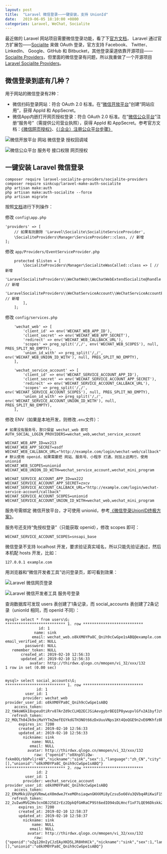 ```yaml
---
layout: post
title:  "Laravel 微信登录——一键安装，支持 UnionId"
date:   2019-06-05 18:10:00 +0800
categories: Laravel, WeChat, Socialite
---
```


最近做的 Laravel 网站项目需要微信登录功能，看了下[官方文档](https://laravel.com/docs/socialite)， Laravel 通过官方扩展包——[Socialite](https://github.com/laravel/socialite) 来做 OAuth 登录，官方支持 Facebook、 Twitter、 LinkedIn、 Google、GitHub 和 Bitbucket，其他登录渠道依靠开源项目——[Socialite Providers](https://socialiteproviders.netlify.com/)，但里面的微信登录有问题，所以我重做了一个开源项目 [Laravel Socialite Providers](https://github.com/laravel-socialite-providers/socialite-providers)。

## 微信登录到底有几种？

用于网站的微信登录有2种：

- 微信扫码登录网站：符合 OAuth 2.0 标准。在“[微信开放平台](https://open.weixin.qq.com/)”创建“网站应用”，获得 AppId 和 AppSecret。
- 微信App内嵌打开网页授权登录：符合 OAuth 2.0 标准。在“[微信公众平台](https://mp.weixin.qq.com/)”注册“服务号”（需提供公司营业执照），获得 AppId 和 AppSecret。参考官方文档：[《微信网页授权》](https://mp.weixin.qq.com/wiki?t=resource/res_main&id=mp1421140842)、[《（企业）注册公众平台步骤》](https://kf.qq.com/faq/120911VrYVrA151013MfYvYV.html)

![微信开放平台 网站 微信登录 授权回调域](https://user-images.githubusercontent.com/4971414/52533914-8e19f480-2d75-11e9-8d52-28b1025ae84b.png)

![微信公众平台 服务号 接口权限 网页授权](https://user-images.githubusercontent.com/4971414/52534579-59f70180-2d7e-11e9-8949-ab76e89e4764.png)

## 一键安装 Laravel 微信登录

```
composer require laravel-socialite-providers/socialite-providers
composer require sinkcup/laravel-make-auth-socialite
php artisan make:auth
php artisan make:auth-socialite --force
php artisan migrate
```

按照[文档](https://laravel-socialite-providers.github.io/socialite-providers/wechat-web/)进行下列操作：

修改 `config\app.php`

```
'providers' => [
    // 如果有则删除 'Laravel\Socialite\SocialiteServiceProvider',
    \SocialiteProviders\Manager\ServiceProvider::class, // 新增
];
```

修改 `app/Providers/EventServiceProvider.php`

```
    protected $listen = [
        \SocialiteProviders\Manager\SocialiteWasCalled::class => [ // 新增
            'LaravelSocialiteProviders\\WeChatWeb\\WeChatWebExtendSocialite@handle', // 新增
            'LaravelSocialiteProviders\\WeChatServiceAccount\\WeChatServiceAccountExtendSocialite@handle', // 新增
        ],
    ];
```

修改 `config/services.php`

```
    'wechat_web' => [
        'client_id' => env('WECHAT_WEB_APP_ID'),
        'client_secret' => env('WECHAT_WEB_APP_SECRET'),
        'redirect' => env('WECHAT_WEB_CALLBACK_URL'),
        'scopes' => preg_split('/,/', env('WECHAT_WEB_SCOPES'), null, PREG_SPLIT_NO_EMPTY),
        'union_id_with' => preg_split('/,/', env('WECHAT_WEB_UNION_ID_WITH'), null, PREG_SPLIT_NO_EMPTY),
    ],

    'wechat_service_account' => [
        'client_id' => env('WECHAT_SERVICE_ACCOUNT_APP_ID'),
        'client_secret' => env('WECHAT_SERVICE_ACCOUNT_APP_SECRET'),
        'redirect' => env('WECHAT_SERVICE_ACCOUNT_CALLBACK_URL'),
        'scopes' => preg_split('/,/', env('WECHAT_SERVICE_ACCOUNT_SCOPES'), null, PREG_SPLIT_NO_EMPTY),
        'union_id_with' => preg_split('/,/', env('WECHAT_SERVICE_ACCOUNT_UNION_ID_WITH'), null, PREG_SPLIT_NO_EMPTY),
    ],
```

修改 ENV（如果是本地开发，则修改`.env`文件）：

```
# 如果没有服务号，那只保留 wechat_web 即可
AUTH_SOCIAL_LOGIN_PROVIDERS=wechat_web,wechat_service_account

WECHAT_WEB_APP_ID=wx213
WECHAT_WEB_APP_SECRET=asdf
WECHAT_WEB_CALLBACK_URL="http://example.com/login/wechat-web/callback"
# 默认使用 openid，如果需要把 网站、服务号、小程序 打通，则加上这两行，使用 unionid
WECHAT_WEB_SCOPES=unionid
WECHAT_WEB_UNION_ID_WITH=wechat_service_account,wechat_mini_program

WECHAT_SERVICE_ACCOUNT_APP_ID=wx222
WECHAT_SERVICE_ACCOUNT_APP_SECRET=zxcv
WECHAT_SERVICE_ACCOUNT_CALLBACK_URL="http://example.com/login/wechat-service-account/callback"
WECHAT_SERVICE_ACCOUNT_SCOPES=unionid
WECHAT_SERVICE_ACCOUNT_UNION_ID_WITH=wechat_web,wechat_mini_program
```

服务号需绑定 微信开放平台，才可使用 unionid，参考[《微信登录UnionID终极方案》](https://sinkcup.github.io/wechat-login-union-id)。

服务号还支持“免授权登录”（只能获取 openid），修改 scopes 即可：

```
WECHAT_SERVICE_ACCOUNT_SCOPES=snsapi_base
```

微信登录不支持 localhost 开发，要求验证真实域名，所以只能先验证通过，然后本机配 hosts 开发，比如：

```
127.0.0.1 example.com
```

用浏览器和“微信开发者工具”访问登录页，即可看到效果：

![Laravel 微信网页登录](https://user-images.githubusercontent.com/4971414/52535483-ece96900-2d89-11e9-896d-5c4c63c3d2df.png)

![Laravel 微信开发者工具 服务号登录](https://user-images.githubusercontent.com/4971414/58941337-236e4800-87ae-11e9-98df-b0a85d6fd168.png)

查询数据库可发现 users 表创建了1条记录，而 social_accounts 表创建了2条记录（unionId 相同，而 openId 不同）：

```
mysql> select * from users\G;
*************************** 1. row ***************************
               id: 1
             name: sink
            email: wechat_web.o8kXM0YPa8C_Qnih9cCwGpe1sABQ@example.com
email_verified_at: NULL
         password: NULL
   remember_token: NULL
       created_at: 2019-02-10 12:56:33
       updated_at: 2019-02-10 12:56:33
           avatar: http://thirdwx.qlogo.cn/mmopen/vi_32/xxx/132
1 row in set (0.00 sec)


mysql> select social_accounts\G;
*************************** 1. row ***************************
              id: 1
         user_id: 1
        provider: wechat_web
provider_user_id: o8kXM0YPa8C_Qnih9cCwGpe1sABQ
    access_token: 22_tW4oW6k18xpeuOtiRrv87ArZd9cCLHQ2ECJSiAevgybrBEQIP8ywupvlGfv2A1byfJzVjmXpoBuQDkBdrAV0DBy0ZcCUHjDulvVJsAloZMY
   refresh_token: 22_MOLTh04Jk9xiMaYYTmZmefEGYkdGTH3NOt66zDxUuuVNps1Kt4QoQGE9n2vE6MKhfz8bqtmGFQT6Ijr93rwVdQzjQp6R5TDe5RH9SB0m0OY
      expires_in: 7200
      created_at: 2019-02-10 12:56:33
      updated_at: 2019-02-10 12:56:33
        nickname: sink
            name: NULL
           email: NULL
          avatar: http://thirdwx.qlogo.cn/mmopen/vi_32/xxx/132
             raw: {"openid":"o0Xnp5liQw-fxkm8OLrbbPvljr48","nickname":"sink","sex":1,"language":"zh_CN","city":"\u5609\u5b9a","province":"\u4e0a\u6d77","country":"\u4e2d\u56fd","headimgurl":"http:\/\/thirdwx.qlogo.cn\/mmopen\/vi_32\/xxx\/132","privilege":[],"unionid":"o8kXM0YPa8C_Qnih9cCwGpe1sABQ"}
*************************** 2. row ***************************
              id: 2
         user_id: 1
        provider: wechat_service_account
provider_user_id: o8kXM0YPa8C_Qnih9cCwGpe1sABQ
    access_token: 22_EMoMkkiUVgXVRmwLeX0mdweJYxeMOhsiaqwnGKHXMi8yCzsu5o66Vu3QVbq4RiKwiF1SJr7RW5YYdRAPQDYNOZ1z13PqD2Qe8DcTDRniDtx
   refresh_token: 22_2uIwoMVG2Hv3cnOBJ25E2rEz2DpkQfGHRaCP9St6edIO94sDLHncf1xF7LQE96DkskkZGjAnrBatyP3q9ONFit2v3MPmRfL75GSs3nHmf8A
      expires_in: 7200
      created_at: 2019-02-10 12:58:37
      updated_at: 2019-02-10 12:58:37
        nickname: sink
            name: NULL
           email: NULL
          avatar: http://thirdwx.qlogo.cn/mmopen/vi_32/xxx/132
             raw: {"openid":"oZg120nIyCJzEAyXKD5LJR8HhKCk","nickname":"sink","sex":1,"language":"zh_CN","city":"","province":"","country":"","headimgurl":"http://thirdwx.qlogo.cn/mmopen/vi_32/xxx/132","privilege":[],"unionid":"o8kXM0YPa8C_Qnih9cCwGpe1sABQ"}
```